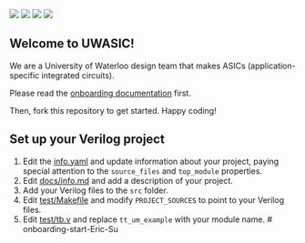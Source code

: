 ![](../../workflows/gds/badge.svg) ![](../../workflows/docs/badge.svg) ![](../../workflows/test/badge.svg) ![](../../workflows/fpga/badge.svg)

## Welcome to UWASIC!

We are a University of Waterloo design team that makes ASICs (application-specific integrated circuits).

Please read the [onboarding documentation](https://docs.uwasic.com/s/onboarding) first.

Then, fork this repository to get started.
Happy coding!

## Set up your Verilog project

1. Edit the [info.yaml](info.yaml) and update information about your project, paying special attention to the `source_files` and `top_module` properties.
2. Edit [docs/info.md](docs/info.md) and add a description of your project.
3. Add your Verilog files to the `src` folder.
4. Edit [test/Makefile](test/Makefile) and modify `PROJECT_SOURCES` to point to your Verilog files.
5. Edit [test/tb.v](test/tb.v) and replace `tt_um_example` with your module name.
#   o n b o a r d i n g - s t a r t - E r i c - S u  
 